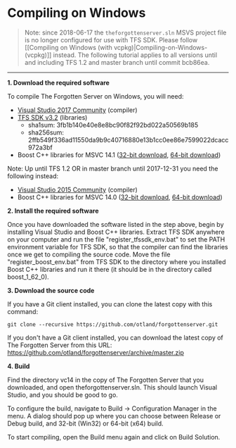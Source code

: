 # Compiling on Windows

> Note: since 2018-06-17 the `theforgottenserver.sln` MSVS project file is no longer configured for use with TFS SDK. Please follow \[\[Compiling on Windows (with vcpkg)|Compiling-on-Windows-(vcpkg)]] instead. The following tutorial applies to all versions until and including TFS 1.2 and master branch until commit bcb86ea.

***

**1. Download the required software**

To compile The Forgotten Server on Windows, you will need:

* [Visual Studio 2017 Community](https://www.visualstudio.com/) (compiler)
* [TFS SDK v3.2](https://static.otland.net/dl/tfs-sdk-3.2.zip) (libraries)
  * sha1sum: 3fb1b140e40e8e8bc90f82f92bd022a50569b185
  * sha256sum: 2ffb549f336ad11550da9b9c40716880e13b1cc0ee86e7599022dcacc972a3bf
* Boost C++ libraries for MSVC 14.1 ([32-bit download](https://sourceforge.net/projects/boost/files/boost-binaries/1.66.0/boost\_1\_66\_0-msvc-14.1-32.exe/download), [64-bit download](https://sourceforge.net/projects/boost/files/boost-binaries/1.66.0/boost\_1\_66\_0-msvc-14.1-64.exe/download))

Note: Up until TFS 1.2 OR in master branch until 2017-12-31 you need the following instead:

* [Visual Studio 2015 Community](https://www.visualstudio.com/) (compiler)
* Boost C++ libraries for MSVC 14.0 ([32-bit download](https://sourceforge.net/projects/boost/files/boost-binaries/1.62.0/boost\_1\_62\_0-msvc-14.0-32.exe/download), [64-bit download](https://sourceforge.net/projects/boost/files/boost-binaries/1.62.0/boost\_1\_62\_0-msvc-14.0-64.exe/download))

**2. Install the required software**

Once you have downloaded the software listed in the step above, begin by installing Visual Studio and Boost C++ libraries. Extract TFS SDK anywhere on your computer and run the file "register\_tfssdk\_env.bat" to set the PATH environment variable for TFS SDK, so that the compiler can find the libraries once we get to compiling the source code. Move the file "register\_boost\_env.bat" from TFS SDK to the directory where you installed Boost C++ libraries and run it there (it should be in the directory called boost\_1\_62\_0).

**3. Download the source code**

If you have a Git client installed, you can clone the latest copy with this command:

```
git clone --recursive https://github.com/otland/forgottenserver.git
```

If you don't have a Git client installed, you can download the latest copy of The Forgotten Server from this URL: https://github.com/otland/forgottenserver/archive/master.zip

**4. Build**

Find the directory vc14 in the copy of The Forgotten Server that you downloaded, and open theforgottenserver.sln. This should launch Visual Studio, and you should be good to go.

To configure the build, navigate to Build -> Configuration Manager in the menu. A dialog should pop up where you can choose between Release or Debug build, and 32-bit (Win32) or 64-bit (x64) build.

To start compiling, open the Build menu again and click on Build Solution.

